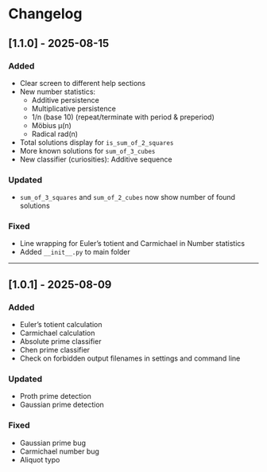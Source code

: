 # Changelog

## [1.1.0] - 2025-08-15
### Added
- Clear screen to different help sections
- New number statistics:
  - Additive persistence
  - Multiplicative persistence
  - 1/n (base 10) (repeat/terminate with period & preperiod)
  - Möbius μ(n)
  - Radical rad(n)
- Total solutions display for `is_sum_of_2_squares`
- More known solutions for `sum_of_3_cubes`
- New classifier (curiosities): Additive sequence

### Updated
- `sum_of_3_squares` and `sum_of_2_cubes` now show number of found solutions

### Fixed
- Line wrapping for Euler’s totient and Carmichael in Number statistics
- Added `__init__.py` to main folder

---

## [1.0.1] - 2025-08-09
### Added
- Euler’s totient calculation
- Carmichael calculation
- Absolute prime classifier
- Chen prime classifier
- Check on forbidden output filenames in settings and command line

### Updated
- Proth prime detection
- Gaussian prime detection

### Fixed
- Gaussian prime bug
- Carmichael number bug
- Aliquot typo
